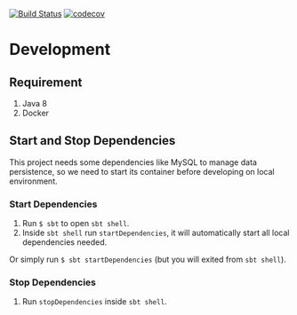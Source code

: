 [![Build Status](https://www.travis-ci.org/hellowin/kanca-api.svg?branch=master)](https://www.travis-ci.org/hellowin/kanca-api)
[![codecov](https://codecov.io/gh/hellowin/kanca-api/branch/master/graph/badge.svg)](https://codecov.io/gh/hellowin/kanca-api)

# Development

## Requirement

1. Java 8
1. Docker

## Start and Stop Dependencies

This project needs some dependencies like MySQL to manage data persistence,
so we need to start its container before developing on local environment.

### Start Dependencies

1. Run `$ sbt` to open `sbt shell`.
1. Inside `sbt shell` run `startDependencies`, it will automatically start all local dependencies needed.

Or simply run `$ sbt startDependencies` (but you will exited from `sbt shell`).

### Stop Dependencies

1. Run `stopDependencies` inside `sbt shell`.